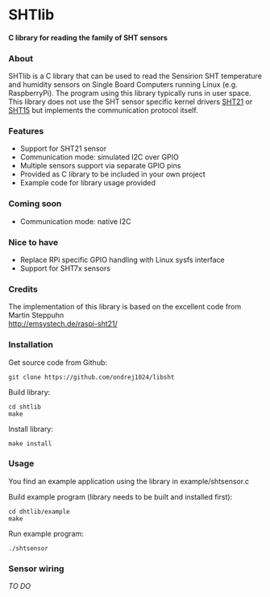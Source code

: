 # SHTlib
#### C library for reading the family of SHT sensors

### About

SHTlib is a C library that can be used to read the Sensirion SHT temperature and humidity sensors on Single Board Computers running Linux 
(e.g. RaspberryPi). The program using this library typically runs in user space. This library does not use the SHT sensor specific kernel drivers [SHT21](http://cateee.net/lkddb/web-lkddb/SENSORS_SHT21.html) or [SHT15](http://cateee.net/lkddb/web-lkddb/SENSORS_SHT15.html) but implements the communication protocol itself.  

### Features

- Support for SHT21 sensor
- Communication mode: simulated I2C over GPIO
- Multiple sensors support via separate GPIO pins
- Provided as C library to be included in your own project
- Example code for library usage provided  

### Coming soon
- Communication mode: native I2C

### Nice to have
- Replace RPi specific GPIO handling with Linux sysfs interface
- Support for SHT7x sensors

### Credits

The implementation of this library is based on the excellent code from Martin Steppuhn  
http://emsystech.de/raspi-sht21/

### Installation

Get source code from Github:

    git clone https://github.com/ondrej1024/libsht

Build library:

    cd shtlib
    make

Install library:

    make install

### Usage

You find an example application using the library in example/shtsensor.c

Build example program (library needs to be built and installed first):  

    cd dhtlib/example
    make

Run example program:  

    ./shtsensor

### Sensor wiring

_TO DO_